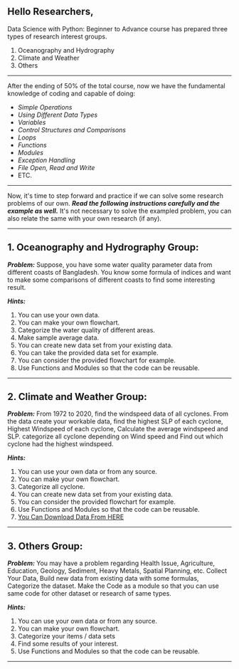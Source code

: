 ## Hello Researchers, 
Data Science with Python: Beginner to Advance course
has prepared three types of research interest groups. 
1. Oceanography and Hydrography
2. Climate and Weather 
3. Others
***
After the ending of 50% of the total course, now we 
have the fundamental knowledge of coding and capable of doing:
- *Simple Operations*
- *Using Different Data Types*
- *Variables*
- *Control Structures and Comparisons*
- *Loops*
- *Functions*
- *Modules*
- *Exception Handling*
- *File Open, Read and Write*
- ETC.
***
Now, it's time to step forward and practice if we can solve some research problems of our own. 
***Read the following instructions carefully and the example as well.*** It's not necessary to 
solve the exampled problem, you can also relate the same with your own research (if any).
***
## 1. **Oceanography and Hydrography Group:**

***Problem:*** Suppose, you have some water quality parameter data from different coasts of Bangladesh.
You know some formula of indices and want to make some comparisons of different coasts to find some
interesting result. 

***Hints:***
1. You can use your own data. 
2. You can make your own flowchart. 
3. Categorize the water quality of different areas. 
4. Make sample average data. 
5. You can create new data set from your existing data. 
6. You can take the provided data set for example. 
7. You can consider the provided flowchart for example. 
8. Use Functions and Modules so that the code can be reusable. 
***
## 2. **Climate and Weather Group:**

***Problem:*** From 1972 to 2020, find the windspeed data of all cyclones. 
From the data create your workable data, find the highest SLP of each cyclone, 
Highest Windspeed of each cyclone, Calculate the average windspeed and SLP.
categorize all cyclone depending on Wind speed and Find out which cyclone had
the highest windspeed. 

***Hints:***
1. You can use your own data or from any source. 
2. You can make your own flowchart. 
3. Categorize all cyclone. 
4. You can create new data set from your existing data.
5. You can consider the provided flowchart for example.
6. Use Functions and Modules so that the code can be reusable. 
7. [You Can Download Data From HERE](https://www.metoc.navy.mil/jtwc/jtwc.html?north-indian-ocean)
***
## 3. **Others Group:**

***Problem:*** You may have a problem regarding Health Issue, Agriculture, Education, 
Geology, Sediment, Heavy Metals, Spatial Planning, etc. Collect Your Data, Build new data 
from existing data with some formulas, Categorize the dataset. Make the Code as a module 
so that you can use same code for other dataset or research of same types.

***Hints:***
1. You can use your own data or from any source. 
2. You can make your own flowchart. 
3. Categorize your items / data sets
4. Find some results of your interest. 
5. Use Functions and Modules so that the code can be reusable. 
***


